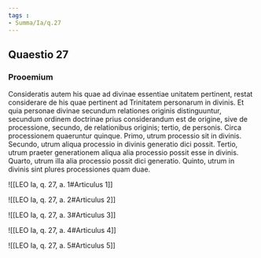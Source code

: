 ```yaml
---
tags : 
- Summa/Ia/q.27
---
```


## Quaestio 27

### Prooemium

Consideratis autem his quae ad divinae essentiae unitatem pertinent, restat considerare de his quae pertinent ad Trinitatem personarum in divinis. Et quia personae divinae secundum relationes originis distinguuntur, secundum ordinem doctrinae prius considerandum est de origine, sive de processione, secundo, de relationibus originis; tertio, de personis. Circa processionem quaeruntur quinque. Primo, utrum processio sit in divinis. Secundo, utrum aliqua processio in divinis generatio dici possit. Tertio, utrum praeter generationem aliqua alia processio possit esse in divinis. Quarto, utrum illa alia processio possit dici generatio. Quinto, utrum in divinis sint plures processiones quam duae.

![[LEO Ia, q. 27, a. 1#Articulus 1]]

![[LEO Ia, q. 27, a. 2#Articulus 2]]

![[LEO Ia, q. 27, a. 3#Articulus 3]]

![[LEO Ia, q. 27, a. 4#Articulus 4]]

![[LEO Ia, q. 27, a. 5#Articulus 5]]

